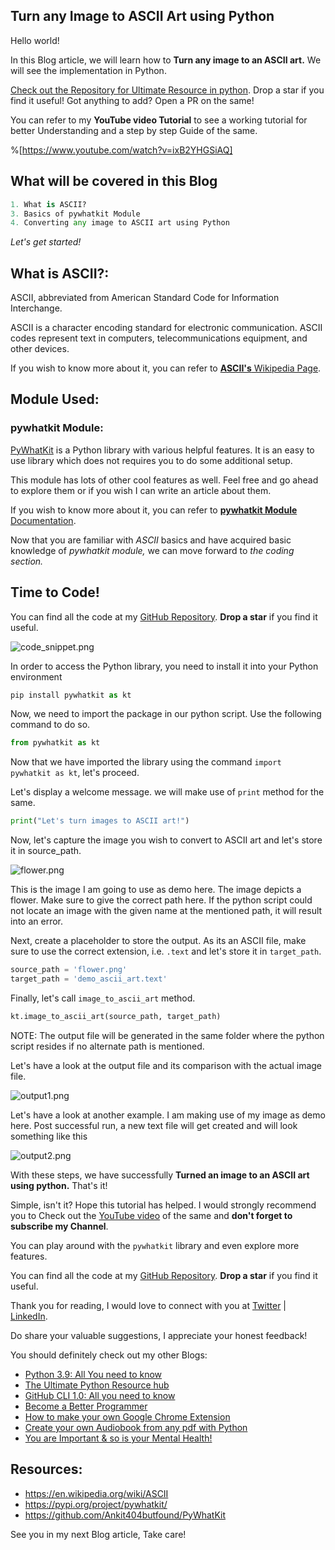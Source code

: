 ## Turn any Image to ASCII Art using Python

Hello world!

In this Blog article, we will learn how to **Turn any image to an ASCII art.** We will see the implementation in Python.

[Check out the Repository for Ultimate Resource in python](https://github.com/ayushi7rawat/Ultimate-Python-Resource-Hub). Drop a star if you find it useful! Got anything to add? Open a PR on the same!

You can refer to my **YouTube video Tutorial** to see a working tutorial for better Understanding and a step by step Guide of the same. 

%[https://www.youtube.com/watch?v=ixB2YHGSiAQ]

## What will be covered in this Blog

```python
1. What is ASCII?
3. Basics of pywhatkit Module
4. Converting any image to ASCII art using Python
```

*Let's get started!*

## What is ASCII?:

ASCII, abbreviated from American Standard Code for Information Interchange.

ASCII is a character encoding standard for electronic communication. ASCII codes represent text in computers, telecommunications equipment, and other devices.

If you wish to know more about it, you can refer to [**ASCII's** Wikipedia Page](https://en.wikipedia.org/wiki/ASCII). 

## Module Used:

### pywhatkit Module:

[PyWhatKit](https://pypi.org/project/pywhatkit/) is a Python library with various helpful features. It is an easy to use library which does not requires you to do some additional setup. 

This module has lots of other cool features as well. Feel free and go ahead to explore them or if you wish I can write an article about them.

If you wish to know more about it, you can refer to [**pywhatkit Module** Documentation](https://github.com/Ankit404butfound/PyWhatKit). 

Now that you are familiar with *ASCII* basics and have acquired basic knowledge of *pywhatkit module,* we can move forward to *the coding section.*

## Time to Code!

You can find all the code at my [GitHub Repository](https://github.com/ayushi7rawat/Youtube-Projects/tree/master/Turn%20any%20image%20to%20ASCII). **Drop a star** if you find it useful.

![code_snippet.png](https://cdn.hashnode.com/res/hashnode/image/upload/v1609906793268/9HHJuWvAo.png)

In order to access the Python library, you need to install it into your Python environment

```python
pip install pywhatkit as kt
```

Now, we need to import the package in our python script. Use the following command to do so.

```python
from pywhatkit as kt
```

Now that we have imported the library using the command `import pywhatkit as kt`, let's proceed. 

Let's display a welcome message. we will make use of `print` method for the same.

```python
print("Let's turn images to ASCII art!")
```

Now, let's capture the image you wish to convert to ASCII art and let's store it in source_path. 


![flower.png](https://cdn.hashnode.com/res/hashnode/image/upload/v1609906812180/E27jSAzDt.png)

This is the image I am going to use as demo here. The image depicts a flower. Make sure to give the correct path here. If the python script could not locate an image with the given name at the mentioned path, it will result into an error.

Next, create a placeholder to store the output. As its an ASCII file, make sure to use the correct extension, i.e. `.text` and let's store it in `target_path`.

```python
source_path = 'flower.png'
target_path = 'demo_ascii_art.text'
```

Finally, let's call `image_to_ascii_art` method. 

```python
kt.image_to_ascii_art(source_path, target_path)
```

NOTE: The output file will be generated in the same folder where the python script resides if no alternate path is mentioned.

Let's have a look at the output file and its comparison with the actual image file.

![output1.png](https://cdn.hashnode.com/res/hashnode/image/upload/v1609906848976/_r15ZQFLA.png)

Let's have a look at another example. I am making use of my image as demo here. Post successful run, a new text file will get created and will look something like this

![output2.png](https://cdn.hashnode.com/res/hashnode/image/upload/v1609906870364/FSY3GpLcV.png)

With these steps, we have successfully **Turned an image to an ASCII art using python.** That's it! 

Simple, isn't it? Hope this tutorial has helped. I would strongly recommend you to Check out the [YouTube video](https://www.youtube.com/watch?v=ixB2YHGSiAQ) of the same and **don't forget to subscribe my Channel**.

You can play around with the `pywhatkit` library and even explore more features. 

You can find all the code at my [GitHub Repository](https://github.com/ayushi7rawat/Youtube-Projects/tree/master/Turn%20any%20image%20to%20ASCII). **Drop a star** if you find it useful.

Thank you for reading, I would love to connect with you at [Twitter](https://twitter.com/ayushi7rawat) | [LinkedIn](https://www.linkedin.com/in/ayushi7rawat/).

Do share your valuable suggestions, I appreciate your honest feedback!

You should definitely check out my other Blogs:

- [Python 3.9: All You need to know](https://ayushirawat.com/python-39-all-you-need-to-know)
- [The Ultimate Python Resource hub](https://ayushirawat.com/the-ultimate-python-resource-hub)
- [GitHub CLI 1.0: All you need to know](https://ayushirawat.com/github-cli-10-all-you-need-to-know)
- [Become a Better Programmer](https://ayushirawat.com/become-a-better-programmer)
- [How to make your own Google Chrome Extension](https://ayushirawat.com/how-to-make-your-own-google-chrome-extension-1)
- [Create your own Audiobook from any pdf with Python](https://ayushirawat.com/create-your-own-audiobook-from-any-pdf-with-python)
- [You are Important & so is your Mental Health!](https://ayushirawat.com/you-are-important-and-so-is-your-mental-health)

## Resources:

- https://en.wikipedia.org/wiki/ASCII
- https://pypi.org/project/pywhatkit/
- https://github.com/Ankit404butfound/PyWhatKit

See you in my next Blog article, Take care!